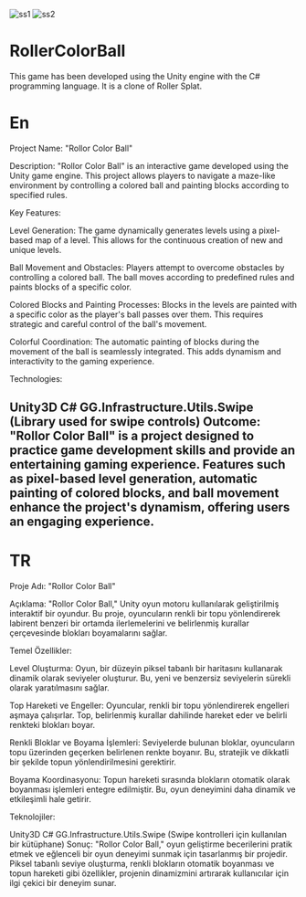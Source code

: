 ![ss1](https://github.com/emrecnr/RollerColorBall/assets/121261363/d63960da-5822-40fd-a81c-823a4d95c7a89)
![ss2](https://github.com/emrecnr/RollerColorBall/assets/121261363/92a5f2e7-7c6f-4e31-906e-e78bb58da3fb)

# RollerColorBall
This game has been developed using the Unity engine with the C# programming language. It is a clone of Roller Splat.

# En
Project Name: "Rollor Color Ball"

Description:
"Rollor Color Ball" is an interactive game developed using the Unity game engine. This project allows players to navigate a maze-like environment by controlling a colored ball and painting blocks according to specified rules.

Key Features:

Level Generation: The game dynamically generates levels using a pixel-based map of a level. This allows for the continuous creation of new and unique levels.

Ball Movement and Obstacles: Players attempt to overcome obstacles by controlling a colored ball. The ball moves according to predefined rules and paints blocks of a specific color.

Colored Blocks and Painting Processes: Blocks in the levels are painted with a specific color as the player's ball passes over them. This requires strategic and careful control of the ball's movement.

Colorful Coordination: The automatic painting of blocks during the movement of the ball is seamlessly integrated. This adds dynamism and interactivity to the gaming experience.

Technologies:

Unity3D
C#
GG.Infrastructure.Utils.Swipe (Library used for swipe controls)
Outcome:
"Rollor Color Ball" is a project designed to practice game development skills and provide an entertaining gaming experience. Features such as pixel-based level generation, automatic painting of colored blocks, and ball movement enhance the project's dynamism, offering users an engaging experience.
--------------------------------------------------------------------------------------------------
# TR
Proje Adı: "Rollor Color Ball"

Açıklama:
"Rollor Color Ball," Unity oyun motoru kullanılarak geliştirilmiş interaktif bir oyundur. Bu proje, oyuncuların renkli bir topu yönlendirerek labirent benzeri bir ortamda ilerlemelerini ve belirlenmiş kurallar çerçevesinde blokları boyamalarını sağlar.

Temel Özellikler:

Level Oluşturma: Oyun, bir düzeyin piksel tabanlı bir haritasını kullanarak dinamik olarak seviyeler oluşturur. Bu, yeni ve benzersiz seviyelerin sürekli olarak yaratılmasını sağlar.

Top Hareketi ve Engeller: Oyuncular, renkli bir topu yönlendirerek engelleri aşmaya çalışırlar. Top, belirlenmiş kurallar dahilinde hareket eder ve belirli renkteki blokları boyar.

Renkli Bloklar ve Boyama İşlemleri: Seviyelerde bulunan bloklar, oyuncuların topu üzerinden geçerken belirlenen renkte boyanır. Bu, stratejik ve dikkatli bir şekilde topun yönlendirilmesini gerektirir.

Boyama Koordinasyonu: Topun hareketi sırasında blokların otomatik olarak boyanması işlemleri entegre edilmiştir. Bu, oyun deneyimini daha dinamik ve etkileşimli hale getirir.

Teknolojiler:

Unity3D
C#
GG.Infrastructure.Utils.Swipe (Swipe kontrolleri için kullanılan bir kütüphane)
Sonuç:
"Rollor Color Ball," oyun geliştirme becerilerini pratik etmek ve eğlenceli bir oyun deneyimi sunmak için tasarlanmış bir projedir. Piksel tabanlı seviye oluşturma, renkli blokların otomatik boyanması ve topun hareketi gibi özellikler, projenin dinamizmini artırarak kullanıcılar için ilgi çekici bir deneyim sunar.
